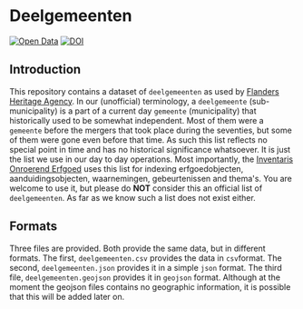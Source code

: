# Deelgemeenten

[![Open Data](https://assets.okfn.org/images/ok_buttons/od_80x15_blue.png)](http://opendefinition.org/)
[![DOI](https://zenodo.org/badge/DOI/10.5281/zenodo.4923097.svg)](https://doi.org/10.5281/zenodo.4923097)


## Introduction

This repository contains a dataset of `deelgemeenten` as used by [Flanders
Heritage Agency](https://www.onroerenderfgoed.be). In our (unofficial)
terminology, a `deelgemeente` (sub-municipality) is a part of a current day 
`gemeente` (municipality) that historically used to be somewhat independent.
Most of them were a `gemeente` before the mergers that took place during the
seventies, but some of them were gone even before that time. As such this list
reflects no special point in time and has no historical significance whatsoever.
It is just the list we use in our day to day operations. Most importantly, the 
[Inventaris Onroerend Erfgoed](https://inventaris.onroerenderfgoed.be) uses 
this list for indexing erfgoedobjecten, aanduidingsobjecten, waarnemingen, 
gebeurtenissen and thema's. You are welcome to use it, but please do **NOT** consider 
this an official list of `deelgemeenten`. As far as we know such a list does not 
exist either.

## Formats

Three files are provided. Both provide the same data, but in different formats.
The first, `deelgemeenten.csv` provides the data in `csv`format. The second,
`deelgemeenten.json` provides it in a simple `json` format. The third file,
`deelgemeenten.geojson` provides it in `geojson` format. Although at the moment the
geojson files contains no geographic information, it is possible that this will
be added later on.
